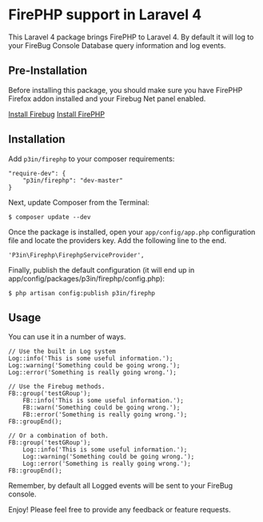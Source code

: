 # FirePHP support in Laravel 4

This Laravel 4 package brings FirePHP to Laravel 4.  By default it will log to your FireBug Console Database query information and log events.

## Pre-Installation

Before installing this package, you should make sure you have FirePHP Firefox addon installed and your Firebug Net panel enabled.

[Install Firebug](https://addons.mozilla.org/en-US/firefox/addon/firebug/)
[Install FirePHP](https://addons.mozilla.org/en-US/firefox/addon/firephp/)

## Installation

Add `p3in/firephp` to your composer requirements:

	"require-dev": {
		"p3in/firephp": "dev-master"
	}

Next, update Composer from the Terminal:

	$ composer update --dev

Once the package is installed, open your `app/config/app.php` configuration file and locate the providers key. Add the following line to the end.

	'P3in\Firephp\FirephpServiceProvider',

Finally, publish the default configuration (it will end up in app/config/packages/p3in/firephp/config.php):

	$ php artisan config:publish p3in/firephp


## Usage

You can use it in a number of ways.  

	// Use the built in Log system
	Log::info('This is some useful information.');
	Log::warning('Something could be going wrong.');
	Log::error('Something is really going wrong.');

	// Use the Firebug methods.
	FB::group('testGRoup');
		FB::info('This is some useful information.');
		FB::warn('Something could be going wrong.');
		FB::error('Something is really going wrong.');
	FB::groupEnd();

	// Or a combination of both.
	FB::group('testGRoup');
		Log::info('This is some useful information.');
		Log::warning('Something could be going wrong.');
		Log::error('Something is really going wrong.');
	FB::groupEnd();

Remember, by default all Logged events will be sent to your FireBug console.

Enjoy!  Please feel free to provide any feedback or feature requests.
